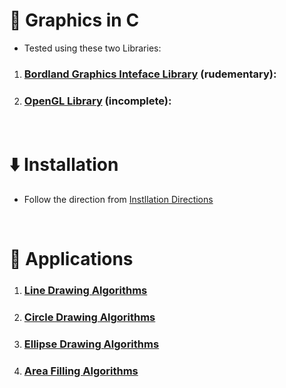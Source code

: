 # 🎨 Graphics in C
- Tested using these two Libraries:
1. ### [Bordland Graphics Inteface Library](./c_graphics_BGI.md) (rudementary):
2. ### [OpenGL Library](./c_openGL.md) (incomplete):

&nbsp;
# ⬇️ Installation
- Follow the direction from [Instllation Directions](./InstallWinBGIm.md)

&nbsp;
# 🧰 Applications
1. ### **[Line Drawing Algorithms](./Line_Drawing_Algorithms.md)**
2. ### **[Circle Drawing Algorithms](./Circle_Drawing_Algorithms.md)**
3. ### **[Ellipse Drawing Algorithms](./Ellipse_Drawing_Algorithms.md)**
3. ### **[Area Filling Algorithms](./Fill_Algorithms.md)**